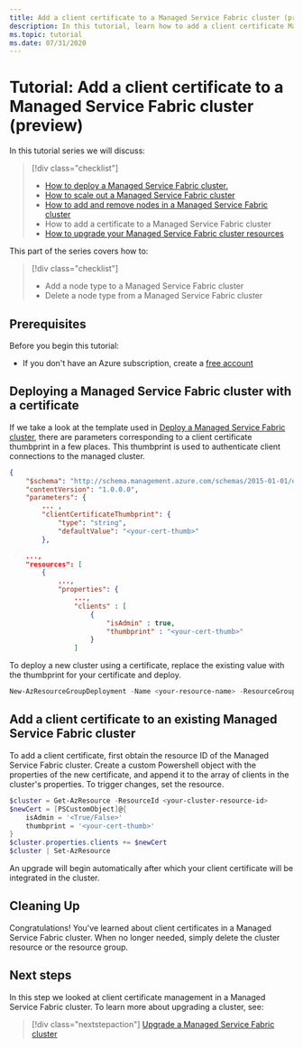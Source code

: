 ```yaml
---
title: Add a client certificate to a Managed Service Fabric cluster (preview)
description: In this tutorial, learn how to add a client certificate Managed Service Fabric cluster.
ms.topic: tutorial
ms.date: 07/31/2020
---
```


# Tutorial: Add a client certificate to a Managed Service Fabric cluster (preview)

In this tutorial series we will discuss:

> [!div class="checklist"]
> * [How to deploy a Managed Service Fabric cluster.](tutorial-managed-cluster-deploy.md) 
> * [How to scale out a Managed Service Fabric cluster](tutorial-managed-cluster-scale.md)
> * [How to add and remove nodes in a Managed Service Fabric cluster](tutorial-managed-cluster-add-remove-node-type.md)
> * How to add a certificate to a Managed Service Fabric cluster
> * [How to upgrade your Managed Service Fabric cluster resources](tutorial-managed-cluster-upgrade.md)

This part of the series covers how to:

> [!div class="checklist"]
> * Add a node type to a Managed Service Fabric cluster
> * Delete a node type from a Managed Service Fabric cluster

## Prerequisites

Before you begin this tutorial:
* If you don't have an Azure subscription, create a [free account](https://azure.microsoft.com/free/?WT.mc_id=A261C142F)

## Deploying a Managed Service Fabric cluster with a certificate

If we take a look at the template used in [Deploy a Managed Service Fabric cluster](tutorial-managed-cluster-deploy.md), there are parameters corresponding to a client certificate thumbprint in a few places. This thumbprint is used to authenticate client connections to the managed cluster.


```json
{
    "$schema": "http://schema.management.azure.com/schemas/2015-01-01/deploymentTemplate.json",
    "contentVersion": "1.0.0.0",
    "parameters": {
        ... ,
        "clientCertificateThumbprint": {
            "type": "string",
            "defaultValue": "<your-cert-thumb>"
        },
```

```json
    ...,
    "resources": [
        {
            ...,
            "properties": {
                ...,
                "clients" : [
                    {
                        "isAdmin" : true,
                        "thumbprint" : "<your-cert-thumb>"
                    }
                ]
```

To deploy a new cluster using a certificate, replace the existing value with the thumbprint for your certificate and deploy.

```powershell
New-AzResourceGroupDeployment -Name <your-resource-name> -ResourceGroupName <your-rg> -TemplateFile .\template-cluster-default-2nt.json -clusterName <your-cluster-name> -nodeType1Name FE -nodeType2Name BE -nodeType1vmInstanceCount 5 -nodeType2vmInstanceCount 3 -adminPassword $password -Verbose
```

## Add a client certificate to an existing Managed Service Fabric cluster

To add a client certificate, first obtain the resource ID of the Managed Service Fabric cluster. Create a custom Powershell object with the properties of the new certificate, and append it to the array of clients in the cluster's properties. To trigger changes, set the resource.

```powershell
$cluster = Get-AzResource -ResourceId <your-cluster-resource-id>
$newCert = [PSCustomObject]@{
    isAdmin = '<True/False>'
    thumbprint = '<your-cert-thumb>'
}
$cluster.properties.clients += $newCert 
$cluster | Set-AzResource

```

An upgrade will begin automatically after which your client certificate will be integrated in the cluster.

## Cleaning Up

Congratulations! You've learned about client certificates in a Managed Service Fabric cluster. When no longer needed, simply delete the cluster resource or the resource group.

## Next steps

In this step we looked at client certificate management in a Managed Service Fabric cluster. To learn more about upgrading a cluster, see:

> [!div class="nextstepaction"]
> [Upgrade a Managed Service Fabric cluster](./tutorial-managed-cluster-upgrade.md)
